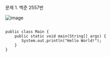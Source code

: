 문제 1. 백준 2557번

![image](https://user-images.githubusercontent.com/100551348/163810320-10ac0b33-e86b-4ab0-9c8f-64834cdd1a88.png)

~~~

public class Main {
    public static void main(String[] args) {
       System.out.println("Hello World!");
    }
}
~~~
